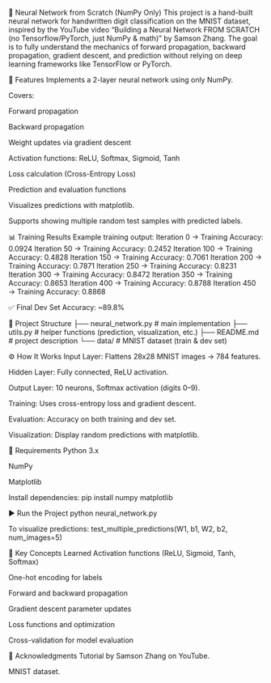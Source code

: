 🧠 Neural Network from Scratch (NumPy Only)
This project is a hand-built neural network for handwritten digit classification on the MNIST dataset, inspired by the YouTube video “Building a Neural Network FROM SCRATCH (no Tensorflow/PyTorch, just NumPy & math)” by Samson Zhang.
The goal is to fully understand the mechanics of forward propagation, backward propagation, gradient descent, and prediction without relying on deep learning frameworks like TensorFlow or PyTorch.

🚀 Features
Implements a 2-layer neural network using only NumPy.


Covers:


Forward propagation


Backward propagation


Weight updates via gradient descent


Activation functions: ReLU, Softmax, Sigmoid, Tanh


Loss calculation (Cross-Entropy Loss)


Prediction and evaluation functions


Visualizes predictions with matplotlib.


Supports showing multiple random test samples with predicted labels.



📊 Training Results
Example training output:
Iteration 0   → Training Accuracy: 0.0924
Iteration 50  → Training Accuracy: 0.2452
Iteration 100 → Training Accuracy: 0.4828
Iteration 150 → Training Accuracy: 0.7061
Iteration 200 → Training Accuracy: 0.7871
Iteration 250 → Training Accuracy: 0.8231
Iteration 300 → Training Accuracy: 0.8472
Iteration 350 → Training Accuracy: 0.8653
Iteration 400 → Training Accuracy: 0.8788
Iteration 450 → Training Accuracy: 0.8868

✅ Final Dev Set Accuracy: ~89.8%

📂 Project Structure
├── neural_network.py   # main implementation
├── utils.py            # helper functions (prediction, visualization, etc.)
├── README.md           # project description
└── data/               # MNIST dataset (train & dev set)


⚙️ How It Works
Input Layer: Flattens 28x28 MNIST images → 784 features.


Hidden Layer: Fully connected, ReLU activation.


Output Layer: 10 neurons, Softmax activation (digits 0–9).


Training: Uses cross-entropy loss and gradient descent.


Evaluation: Accuracy on both training and dev set.


Visualization: Display random predictions with matplotlib.



🔧 Requirements
Python 3.x


NumPy


Matplotlib


Install dependencies:
pip install numpy matplotlib


▶️ Run the Project
python neural_network.py

To visualize predictions:
test_multiple_predictions(W1, b1, W2, b2, num_images=5)


🧩 Key Concepts Learned
Activation functions (ReLU, Sigmoid, Tanh, Softmax)


One-hot encoding for labels


Forward and backward propagation


Gradient descent parameter updates


Loss functions and optimization


Cross-validation for model evaluation



🙌 Acknowledgments
Tutorial by Samson Zhang on YouTube.


MNIST dataset.




